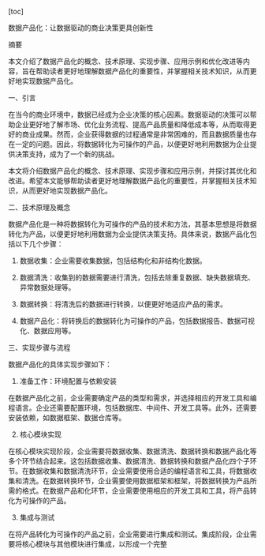 
[toc]                    
                
                
数据产品化：让数据驱动的商业决策更具创新性

摘要

本文介绍了数据产品化的概念、技术原理、实现步骤、应用示例和优化改进等内容，旨在帮助读者更好地理解数据产品化的重要性，并掌握相关技术知识，从而更好地实现数据产品化。

一、引言

在当今的商业环境中，数据已经成为企业决策的核心因素。数据驱动的决策可以帮助企业更好地了解市场、优化业务流程、提高产品质量和降低成本等，从而取得更好的商业成果。然而，企业获得数据的过程通常是非常困难的，而且数据质量也存在一定的问题。因此，将数据转化为可操作的产品，以便更好地利用数据为企业提供决策支持，成为了一个新的挑战。

本文将介绍数据产品化的概念、技术原理、实现步骤和应用示例，并探讨其优化和改进。希望本文能够帮助读者更好地理解数据产品化的重要性，并掌握相关技术知识，从而更好地实现数据产品化。

二、技术原理及概念

数据产品化是一种将数据转化为可操作的产品的技术和方法，其基本思想是将数据转化为产品，以便更好地利用数据为企业提供决策支持。具体来说，数据产品化包括以下几个步骤：

1. 数据收集：企业需要收集数据，包括结构化和非结构化数据。

2. 数据清洗：收集到的数据需要进行清洗，包括去除重复数据、缺失数据填充、异常数据处理等。

3. 数据转换：将清洗后的数据进行转换，以便更好地适应产品的需求。

4. 数据产品化：将转换后的数据转化为可操作的产品，包括数据报告、数据可视化、数据应用等。

三、实现步骤与流程

数据产品化的具体实现步骤如下：

1. 准备工作：环境配置与依赖安装

在数据产品化之前，企业需要确定产品的类型和需求，并选择相应的开发工具和编程语言。企业还需要配置环境，包括数据库、中间件、开发工具等。此外，还需要安装依赖，如数据框架、数据仓库等。

2. 核心模块实现

在核心模块实现阶段，企业需要将数据收集、数据清洗、数据转换和数据产品化等多个环节结合起来。这包括数据收集、数据清洗、数据转换和数据产品化四个子环节。在数据收集和数据清洗环节，企业需要使用合适的编程语言和工具，将数据收集和清洗。在数据转换环节，企业需要使用数据框架和框架，将数据转换为产品所需的格式。在数据产品和化环节，企业需要使用相应的开发工具和工具，将产品转化为可操作的产品。

3. 集成与测试

在将产品转化为可操作的产品之前，企业需要进行集成和测试。集成阶段，企业需要将核心模块与其他模块进行集成，以形成一个完整

